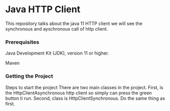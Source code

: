 # Java HTTP Client
This repository talks about the java 11 HTTP client we will see the synchronous and ayschronous call of http client.

### Prerequisites
Java Development Kit (JDK), version 11 or higher.

Maven

### Getting the Project

Steps to start the project
There are two main classes in the project. 
First, is the HttpClientAsynchronous http client so simply can press the green button ti run.
Second, class is HttpClientSynchronous. Do the same thing as first.
